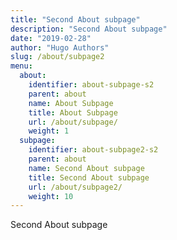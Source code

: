 ```yaml
---
title: "Second About subpage"
description: "Second About subpage"
date: "2019-02-28"
author: "Hugo Authors"
slug: /about/subpage2
menu:
  about:
    identifier: about-subpage-s2
    parent: about
    name: About Subpage
    title: About Subpage
    url: /about/subpage/
    weight: 1
  subpage:
    identifier: about-subpage2-s2
    parent: about
    name: Second About subpage
    title: Second About subpage
    url: /about/subpage2/
    weight: 10
---
```


Second About subpage
